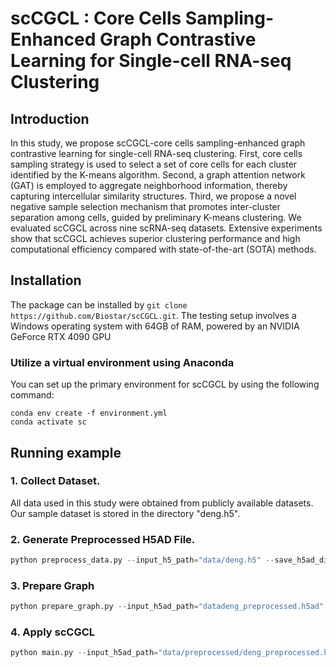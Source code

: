 # **scCGCL : Core Cells Sampling-Enhanced Graph Contrastive Learning for Single-cell RNA-seq Clustering**

## Introduction

 In this study, we propose scCGCL-core cells sampling-enhanced graph contrastive learning for single-cell RNA-seq clustering. First, core cells sampling strategy is used to select a set of core cells for each cluster identified by the K-means algorithm. Second, a graph attention network (GAT) is employed to aggregate neighborhood information, thereby capturing intercellular similarity structures. Third, we propose a novel negative sample selection mechanism that promotes inter-cluster separation among cells, guided by preliminary K-means clustering. We evaluated scCGCL across nine scRNA-seq datasets. Extensive experiments show that scCGCL achieves superior clustering performance and high computational efficiency compared with state-of-the-art (SOTA) methods.

## Installation

The package can be installed by `git clone https://github.com/Biostar/scCGCL.git`. The testing setup involves a Windows operating system with 64GB of RAM, powered by an NVIDIA GeForce RTX 4090 GPU 

### Utilize a virtual environment using Anaconda

You can set up the primary environment for scCGCL by using the following command:

```
conda env create -f environment.yml
conda activate sc
```

## Running example

### 1. Collect Dataset.

All data used in this study were obtained from publicly available datasets. Our sample dataset is stored in the directory "deng.h5".

### 2. Generate Preprocessed H5AD File.

```python
python preprocess_data.py --input_h5_path="data/deng.h5" --save_h5ad_dir="data" --filter --norm --log --scale --select_hvg
```

### 3. Prepare Graph

```python
python prepare_graph.py --input_h5ad_path="datadeng_preprocessed.h5ad" ----save_graph_path="./graph"
```

### 4. Apply scCGCL

```python
python main.py --input_h5ad_path="data/preprocessed/deng_preprocessed.h5ad" --cluster_num 6 --save_graph_path="./graph/knn_graph.txt"
```

